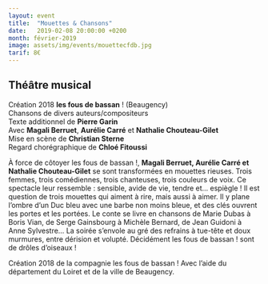 ```yaml
---
layout: event
title:  "Mouettes & Chansons"
date:   2019-02-08 20:00:00 +0200
month: février-2019
image: assets/img/events/mouettecfdb.jpg
tarif: 8€
---
```


## Théâtre musical  

Création 2018 **les fous de bassan** ! (Beaugency)  
Chansons de divers auteurs/compositeurs  
Texte additionnel de **Pierre Garin**  
Avec **Magali Berruet**, **Aurélie Carré** et **Nathalie Chouteau-Gilet**  
Mise en scène de **Christian Sterne**  
Regard chorégraphique de **Chloé Fitoussi**

À force de côtoyer les fous de bassan !, **Magali Berruet, Aurélie Carré et Nathalie Chouteau-Gilet** se sont transformées en mouettes rieuses. Trois femmes, trois comédiennes, trois chanteuses, trois couleurs de voix. Ce spectacle leur ressemble : sensible, avide de vie, tendre et… espiègle ! Il est question de trois mouettes qui aiment à rire, mais aussi à aimer. Il y plane l’ombre d’un Duc bleu avec une barbe non moins bleue, et des clés ouvrent les portes et les portées. Le conte se livre en chansons de Marie Dubas à Boris Vian, de Serge Gainsbourg à Michèle Bernard, de Jean Guidoni à Anne Sylvestre… La soirée s’envole au gré des refrains à tue-tête et doux murmures, entre dérision et volupté. Décidément les fous de bassan ! sont de drôles d’oiseaux !

Création 2018 de la compagnie les fous de bassan ! Avec l’aide du département du Loiret et de la ville de Beaugency.
